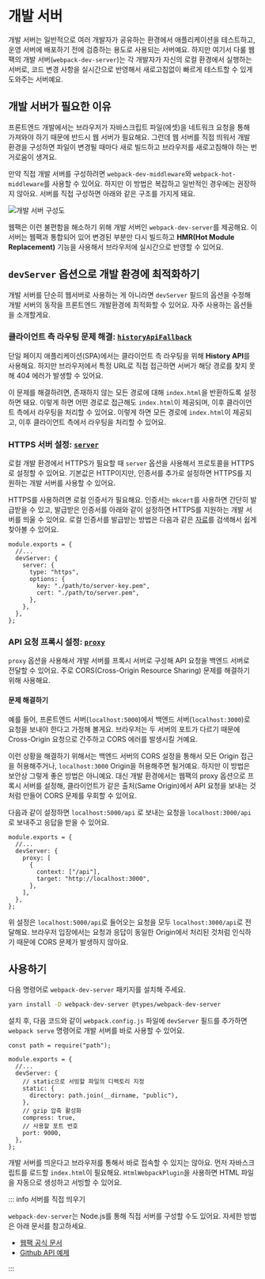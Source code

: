 # 개발 서버

개발 서버는 일반적으로 여러 개발자가 공유하는 환경에서 애플리케이션을 테스트하고, 운영 서버에 배포하기 전에 검증하는 용도로 사용되는 서버예요.
하지만 여기서 다룰 웹팩의 개발 서버(`webpack-dev-server`)는 각 개발자가 자신의 로컬 환경에서 실행하는 서버로, 코드 변경 사항을 실시간으로 반영해서 새로고침없이 빠르게 테스트할 수 있게 도와주는 서버예요.

## 개발 서버가 필요한 이유

프론트엔드 개발에서는 브라우저가 자바스크립트 파일(에셋)을 네트워크 요청을 통해 가져와야 하기 때문에 반드시 웹 서버가 필요해요. 그런데 웹 서버를 직접 띄워서 개발 환경을 구성하면 파일이 변경될 때마다 새로 빌드하고 브라우저를 새로고침해야 하는 번거로움이 생겨요.

만약 직접 개발 서버를 구성하려면 `webpack-dev-middleware`와 `webpack-hot-middleware`를 사용할 수 있어요. 하지만 이 방법은 복잡하고 일반적인 경우에는 권장하지 않아요. 서버를 직접 구성하면 아래와 같은 구조를 가지게 돼요.

![개발 서버 구성도](../../../images/webpack/hmr-1.png)

웹팩은 이런 불편함을 해소하기 위해 개발 서버인 `webpack-dev-server`를 제공해요. 이 서버는 웹팩과 통합되어 있어 변경된 부분만 다시 빌드하고 **HMR(Hot Module Replacement)** 기능을 사용해서 브라우저에 실시간으로 반영할 수 있어요.

## `devServer` 옵션으로 개발 환경에 최적화하기

개발 서버를 단순히 웹서버로 사용하는 게 아니라면 `devServer` 필드의 옵션을 수정해 개발 서버의 동작을 프론트엔드 개발환경에 최적화할 수 있어요. 자주 사용하는 옵션들을 소개할게요.

### 클라이언트 측 라우팅 문제 해결: [`historyApiFallback`](https://webpack.kr/configuration/dev-server/#devserverhistoryapifallback)

단일 페이지 애플리케이션(SPA)에서는 클라이언트 측 라우팅을 위해 **History API**를 사용해요. 하지만 브라우저에서 특정 URL로 직접 접근하면 서버가 해당 경로를 찾지 못해 404 에러가 발생할 수 있어요.

이 문제를 해결하려면, 존재하지 않는 모든 경로에 대해 `index.html`을 반환하도록 설정하면 돼요. 이렇게 하면 어떤 경로로 접근해도 `index.html`이 제공되며, 이후 클라이언트 측에서 라우팅을 처리할 수 있어요. 이렇게 하면 모든 경로에 `index.html`이 제공되고, 이후 클라이언트 측에서 라우팅을 처리할 수 있어요.

### HTTPS 서버 설정: [`server`](https://webpack.kr/configuration/dev-server/#devserverserver)

로컬 개발 환경에서 HTTPS가 필요할 때 `server` 옵션을 사용해서 프로토콜을 HTTPS로 설정할 수 있어요. 기본값은 HTTP이지만, 인증서를 추가로 설정하면 HTTPS를 지원하는 개발 서버를 사용할 수 있어요.

HTTPS를 사용하려면 로컬 인증서가 필요해요. 인증서는 `mkcert`를 사용하면 간단히 발급받을 수 있고, 발급받은 인증서를 아래와 같이 설정하면 HTTPS를 지원하는 개발 서버를 띄울 수 있어요. 로컬 인증서를 발급받는 방법은 다음과 같은 [자료](https://yung-developer.tistory.com/112)를 검색해서 쉽게 찾아볼 수 있어요.

```js{4-10}
module.exports = {
  //...
  devServer: {
    server: {
      type: "https",
      options: {
        key: "./path/to/server-key.pem",
        cert: "./path/to/server.pem",
      },
    },
  },
};
```

### API 요청 프록시 설정: [`proxy`](https://webpack.kr/configuration/dev-server/#devserverproxy)

`proxy` 옵션을 사용해서 개발 서버를 프록시 서버로 구성해 API 요청을 백엔드 서버로 전달할 수 있어요. 주로 CORS(Cross-Origin Resource Sharing) 문제를 해결하기 위해 사용해요.

#### 문제 해결하기

예를 들어, 프론트엔드 서버(`localhost:5000`)에서 백엔드 서버(`localhost:3000`)로 요청을 보내야 한다고 가정해 볼게요. 브라우저는 두 서버의 포트가 다르기 때문에 Cross-Origin 요청으로 간주하고 CORS 에러를 발생시킬 거예요.

이런 상황을 해결하기 위해서는 백엔드 서버의 CORS 설정을 통해서 모든 Origin 접근을 허용해주거나, `localhost:3000` Origin을 허용해주면 될거예요. 하지만 이 방법은 보안상 그렇게 좋은 방법은 아니예요.
대신 개발 환경에서는 웹팩의 proxy 옵션으로 프록시 서버를 설정해, 클라이언트가 같은 출처(Same Origin)에서 API 요청을 보내는 것처럼 만들어 CORS 문제를 우회할 수 있어요.

다음과 같이 설정하면 `localhost:5000/api` 로 보내는 요청을 `localhost:3000/api`로 보내주고 응답을 받을 수 있어요.

```js{4-11}
module.exports = {
  //...
  devServer: {
    proxy: [
      {
        context: ["/api"],
        target: "http://localhost:3000",
      },
    ],
  },
};
```

위 설정은 `localhost:5000/api`로 들어오는 요청을 모두 `localhost:3000/api`로 전달해요. 브라우저 입장에서는 요청과 응답이 동일한 Origin에서 처리된 것처럼 인식하기 때문에 CORS 문제가 발생하지 않아요.

## 사용하기

다음 명령어로 `webpack-dev-server` 패키지를 설치해 주세요.

```bash
yarn install -D webpack-dev-server @types/webpack-dev-server
```

설치 후, 다음 코드와 같이 `webpack.config.js` 파일에 `devServer` 필드를 추가하면 `webpack serve` 명령어로 개발 서버를 바로 사용할 수 있어요.

```js{5-14}
const path = require("path");

module.exports = {
  //...
  devServer: {
    // static으로 서빙할 파일의 디렉토리 지정
    static: {
      directory: path.join(__dirname, "public"),
    },
    // gzip 압축 활성화
    compress: true,
    // 사용할 포트 번호
    port: 9000,
  },
};
```

<!-- 진영님 Plugin 문서 링크하기 -->

개발 서버를 띄운다고 브라우저를 통해서 바로 접속할 수 있지는 않아요. 먼저 자바스크립트를 로드할 `index.html`이 필요해요. `HtmlWebpackPlugin`을 사용하면 HTML 파일을 자동으로 생성하고 서빙할 수 있어요.

::: info 서버를 직접 띄우기

`webpack-dev-server`는 Node.js를 통해 직접 서버를 구성할 수도 있어요. 자세한 방법은 아래 문서를 참고하세요.

- [웹팩 공식 문서](https://webpack.kr/api/webpack-dev-server/)
- [Github API 예제](https://github.com/webpack/webpack-dev-server/tree/master/examples/api/simple)

:::

